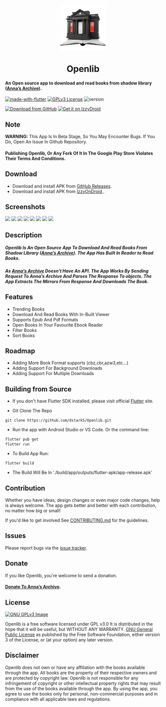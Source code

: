 <p align="center"><img src="assets/icons/appIcon.png" width="150"></p>
<h1 align="center"><b>Openlib</b></h1>

#### An Open source app to download and read books from shadow library ([Anna’s Archive](https://annas-archive.org/)).

[![made-with-flutter](https://img.shields.io/badge/Made%20with-Flutter-4361ee.svg)](https://flutter.dev/)  [![GPLv3 License](https://img.shields.io/badge/License-GPL%20v3-e63946.svg)](https://opensource.org/licenses/) ![version](https://img.shields.io/badge/version-1.0.2_beta-06d6a0)

 [<img src="github_releases.png"
     alt="Download from GitHub"
     height="60">](https://github.com/dstark5/Openlib/releases) [<img src="https://gitlab.com/IzzyOnDroid/repo/-/raw/master/assets/IzzyOnDroid.png"
     alt="Get it on IzzyDroid"
     height="60">](https://android.izzysoft.de/repo/apk/com.app.openlib)


## Note

**WARNING:** This App Is In Beta Stage, So You May Encounter Bugs. If You Do, Open An Issue In Github Repository.

#### Publishing Openlib, Or Any Fork Of It In The Google Play Store Violates Their Terms And Conditions.

## Download
 -  Download and install APK from [GitHub Releases](https://github.com/dstark5/Openlib/releases).
 -  Download and install APK from [ IzzyOnDroid ](https://android.izzysoft.de/repo/apk/com.app.openlib).
 

## Screenshots

[<img src="screenshots/Screenshot_1.png" width=160>](screenshots/Screenshot_1.png)
[<img src="screenshots/Screenshot_2.png" width=160>](screenshots/Screenshot_2.png)
[<img src="screenshots/Screenshot_3.png" width=160>](screenshots/Screenshot_3.png)
[<img src="screenshots/Screenshot_4.png" width=160>](screenshots/Screenshot_4.png)
[<img src="screenshots/Screenshot_5.png" width=160>](screenshots/Screenshot_5.png)
[<img src="screenshots/Screenshot_6.png" width=160>](screenshots/Screenshot_6.png)
[<img src="screenshots/Screenshot_7.png" width=160>](screenshots/Screenshot_7.png)
[<img src="screenshots/Screenshot_8.png" width=160>](screenshots/Screenshot_8.png)

## Description
##### Openlib Is An Open Source App To Download And Read Books From Shadow Library ([Anna’s Archive](https://annas-archive.org/)). The App Has Built In Reader to Read Books.

##### As [Anna’s Archive](https://annas-archive.org/) Doesn't Have An API. The App Works By Sending Request To Anna’s Archive And Parses The Response To objects. The App Extracts The Mirrors From Response And Downloads The Book.

## Features
- Trending Books
- Download And Read Books With In-Built Viewer
- Supports Epub And Pdf Formats
- Open Books In Your Favourite Ebook Reader
- Filter Books
- Sort Books


## Roadmap

- Adding More Book Format supports (cbz,cbr,azw3,etc...)
- Adding Support For Background Downloads
- Adding Support For Multiple Downloads

## Building from Source

- If you don't have Flutter SDK installed, please visit official [Flutter](https://flutter.dev) site.

- Git Clone The Repo

```
git clone https://github.com/dstark5/Openlib.git
```

- Run the app with Android Studio or VS Code. Or the command line:

```
flutter pub get
flutter run
```

- To Build App Run:
```
flutter build
```
- The Build Will Be In './build/app/outputs/flutter-apk/app-release.apk'

## Contribution
Whether you have ideas, design changes or even major code changes, help is always welcome. The app gets better and better with each contribution, no matter how big or small!

If you'd like to get involved See [CONTRIBUTING.md](./CONTRIBUTING.md) for the guidelines.

## Issues

Please report bugs via the [issue tracker](https://github.com/dstark5/Openlib/issues).

## Donate
If you like Openlib, you're welcome to send a donation.
#### [Donate To Anna’s Archive](https://annas-archive.org/donate?tier=1).

## License
[![GNU GPLv3 Image](https://www.gnu.org/graphics/gplv3-127x51.png)](https://www.gnu.org/licenses/gpl-3.0.en.html)  

Openlib is a free software licensed under GPL v3.0 It is distributed in the hope that it will be useful, but WITHOUT ANY WARRANTY. [GNU General Public License](https://www.gnu.org/licenses/gpl.html) as published by the Free Software Foundation, either version 3 of the License, or (at your option) any later version.

## Disclaimer

Openlib does not own or have any affiliation with the books available through the app. All books are the property of their respective owners and are protected by copyright law. Openlib is not responsible for any infringement of copyright or other intellectual property rights that may result from the use of the books available through the app. By using the app, you agree to use the books only for personal, non-commercial purposes and in compliance with all applicable laws and regulations.

